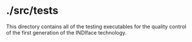 # ./src/tests

This directory contains all of the testing executables
for the quality control of the first generation of the
INDIface technology.
